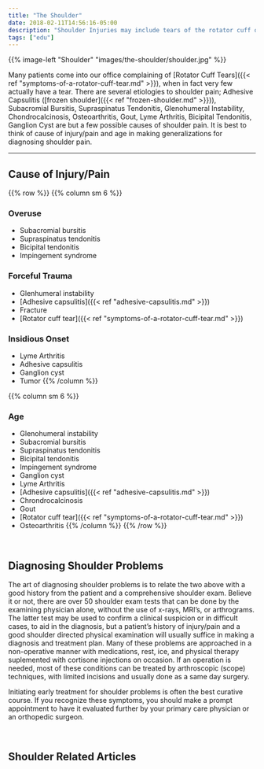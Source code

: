 ```yaml
---
title: "The Shoulder"
date: 2018-02-11T14:56:16-05:00
description: "Shoulder Injuries may include tears of the rotator cuff or labrum, osteoarthritis, or frozen shoulder. This page provides information on the joint and common symptoms"
tags: ["edu"]
---
```


{{% image-left "Shoulder" "images/the-shoulder/shoulder.jpg" %}}

Many patients come into our office complaining of [Rotator Cuff Tears]({{< ref "symptoms-of-a-rotator-cuff-tear.md" >}}), when in fact very few 
actually have a tear. There are several etiologies to shoulder pain; Adhesive Capsulitis 
([frozen shoulder]({{< ref "frozen-shoulder.md" >}})), Subacromial Bursitis, Supraspinatus Tendonitis, Glenohumeral Instability, 
Chondrocalcinosis, Osteoarthritis, Gout, Lyme Arthritis, Bicipital Tendonitis, Ganglion Cyst 
are but a few possible causes of shoulder pain. It is best to think of cause of injury/pain 
and age in making generalizations for diagnosing shoulder pain.  

<hr>

## Cause of Injury/Pain

{{% row %}}
{{% column sm 6 %}}
### Overuse
* Subacromial bursitis
* Supraspinatus tendonitis
* Bicipital tendonitis
* Impingement syndrome

### Forceful Trauma
* Glenhumeral instability
* [Adhesive capsulitis]({{< ref "adhesive-capsulitis.md" >}})
* Fracture
* [Rotator cuff tear]({{< ref "symptoms-of-a-rotator-cuff-tear.md" >}})

### Insidious Onset
* Lyme Arthritis
* Adhesive capsulitis
* Ganglion cyst
* Tumor
{{% /column %}}

{{% column sm 6 %}}
### Age
* Glenohumeral instability
* Subacromial bursitis
* Supraspinatus tendonitis
* Bicipital tendonitis
* Impingement syndrome
* Ganglion cyst
* Lyme Arthritis
* [Adhesive capsulitis]({{< ref "adhesive-capsulitis.md" >}})
* Chrondrocalcinosis
* Gout
* [Rotator cuff tear]({{< ref "symptoms-of-a-rotator-cuff-tear.md" >}})
* Osteoarthritis
{{% /column %}}
{{% /row %}}

<br>

## Diagnosing Shoulder Problems
The art of diagnosing shoulder problems is to relate the two above with a good history from 
the patient and a comprehensive shoulder exam. Believe it or not, there are over 50 shoulder 
exam tests that can be done by the examining physician alone, without the use of x-rays, 
MRI’s, or arthrograms. The latter test may be used to confirm a clinical suspicion or in 
difficult cases, to aid in the diagnosis, but a patient’s history of injury/pain and a good 
shoulder directed physical examination will usually suffice in making a diagnosis and 
treatment plan. Many of these problems are approached in a non-operative manner with 
medications, rest, ice, and physical therapy suplemented with cortisone injections on 
occasion. If an operation is needed, most of these conditions can be treated by arthroscopic 
(scope) techniques, with limited incisions and usually done as a same day surgery.

Initiating early treatment for shoulder problems is often the best curative course. If you 
recognize these symptoms, you should make a prompt appointment to have it evaluated further 
by your primary care physician or an orthopedic surgeon.

<br>

## Shoulder Related Articles
